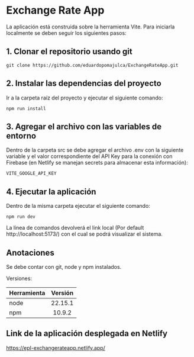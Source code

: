 # Exchange Rate App

La aplicación está construida sobre la herramienta Vite. Para iniciarla localmente se deben seguir los siguientes pasos:

## 1. Clonar el repositorio usando git

```
git clone https://github.com/eduardopomajulca/ExchangeRateApp.git
```

## 2. Instalar las dependencias del proyecto

Ir a la carpeta raíz del proyecto y ejecutar el siguiente comando:
```
npm run install
```

## 3. Agregar el archivo con las variables de entorno

Dentro de la carpeta src se debe agregar el archivo .env con la siguiente variable y el valor correspondiente del API Key para la conexión con Firebase (en Netlify se manejan secrets para almacenar esta información):

```
VITE_GOOGLE_API_KEY
```

## 4. Ejecutar la aplicación

Dentro de la misma carpeta ejecutar el siguiente comando:
```
npm run dev
```

La línea de comandos devolverá el link local (Por default http://localhost:5173/) con el cual se podrá visualizar el sistema.

## Anotaciones

Se debe contar con git, node y npm instalados.

Versiones:

| Herramienta | Versión |
|:-----|:---:|
| node | 22.15.1 |
| npm | 10.9.2 |

## Link de la aplicación desplegada en Netlify

https://epl-exchangerateapp.netlify.app/
